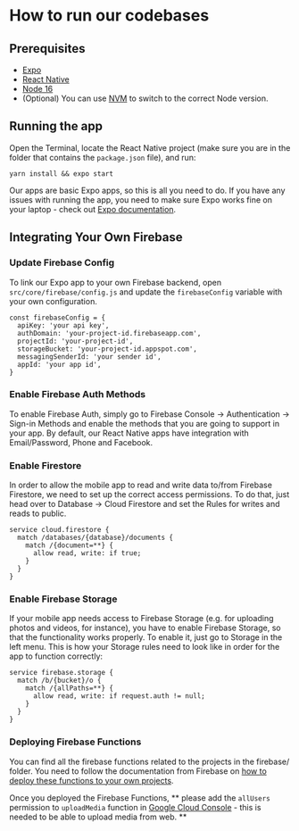 # How to run our codebases

## Prerequisites

- [Expo](https://expo.dev/)
- [React Native](https://reactnative.dev/)
- [Node 16](https://nodejs.org/en)
- (Optional) You can use [NVM](https://github.com/nvm-sh/nvm) to switch to the correct Node version.

## Running the app

Open the Terminal, locate the React Native project (make sure you are in the folder that contains the `package.json` file), and run:

```
yarn install && expo start
```

Our apps are basic Expo apps, so this is all you need to do. If you have any issues with running the app, you need to make sure Expo works fine on your laptop - check out [Expo documentation](https://expo.dev/).

## Integrating Your Own Firebase

### Update Firebase Config
To link our Expo app to your own Firebase backend, open `src/core/firebase/config.js` and update the `firebaseConfig` variable with your own configuration.

```
const firebaseConfig = {
  apiKey: 'your api key',
  authDomain: 'your-project-id.firebaseapp.com',
  projectId: 'your-project-id',
  storageBucket: 'your-project-id.appspot.com',
  messagingSenderId: 'your sender id',
  appId: 'your app id',
}
```

### Enable Firebase Auth Methods

To enable Firebase Auth, simply go to Firebase Console -> Authentication -> Sign-in Methods and enable the methods that you are going to support in your app. By default, our React Native apps have integration with Email/Password, Phone and Facebook.

### Enable Firestore

In order to allow the mobile app to read and write data to/from Firebase Firestore, we need to set up the correct access permissions. To do that, just head over to Database -> Cloud Firestore and set the Rules for writes and reads to public.

```
service cloud.firestore {
  match /databases/{database}/documents {
    match /{document=**} {
      allow read, write: if true;
    }
  }
}
```

### Enable Firebase Storage

If your mobile app needs access to Firebase Storage (e.g. for uploading photos and videos, for instance), you have to enable Firebase Storage, so that the functionality works properly. To enable it, just go to Storage in the left menu. This is how your Storage rules need to look like in order for the app to function correctly:

```
service firebase.storage {
  match /b/{bucket}/o {
    match /{allPaths=**} {
      allow read, write: if request.auth != null;
    }
  }
}
```

### Deploying Firebase Functions

You can find all the firebase functions related to the projects in the firebase/ folder. You need to follow the documentation from Firebase on [how to deploy these functions to your own projects](https://firebase.google.com/docs/functions/get-started).


Once you deployed the Firebase Functions, ** please add the `allUsers` permission to `uploadMedia` function in [Google Cloud Console](https://console.cloud.google.com/functions) - this is needed to be able to upload media from web. **
